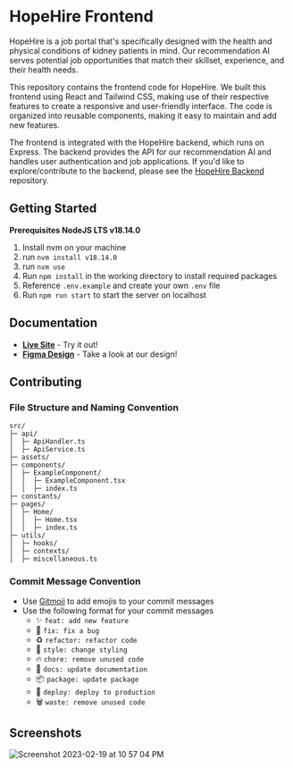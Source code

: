 # HopeHire Frontend

HopeHire is a job portal that's specifically designed with the health and physical conditions of kidney patients in mind. Our recommendation AI serves potential job opportunities that match their skillset, experience, and their health needs.

This repository contains the frontend code for HopeHire. We built this frontend using React and Tailwind CSS, making use of their respective features to create a responsive and user-friendly interface. The code is organized into reusable components, making it easy to maintain and add new features.

The frontend is integrated with the HopeHire backend, which runs on Express. The backend provides the API for our recommendation AI and handles user authentication and job applications. If you'd like to explore/contribute to the backend, please see the [HopeHire Backend](https://github.com/HopeHire-MHacks/HopeHire-Backend) repository.

## Getting Started

**Prerequisites NodeJS LTS v18.14.0**

1. Install nvm on your machine
2. run `nvm install v18.14.0`
3. run `nvm use`
4. Run `npm install` in the working directory to install required packages
5. Reference `.env.example` and create your own `.env` file
6. Run `npm run start` to start the server on localhost

## Documentation

- [**Live Site**](https://hopehire.netlify.app/) - Try it out!
- [**Figma Design**](https://www.figma.com/file/VPFHrIqfnLzlkXe09shSU3/HopeHire-MHacks?node-id=0%3A1&t=G6MDG9Qt7TWcVDED-0) - Take a look at our design!

## Contributing

### File Structure and Naming Convention

```
src/
├─ api/
│  ├─ ApiHandler.ts
│  ├─ ApiService.ts
├─ assets/
├─ components/
│  ├─ ExampleComponent/
│  │  ├─ ExampleComponent.tsx
│  │  ├─ index.ts
├─ constants/
├─ pages/
│  ├─ Home/
│  │  ├─ Home.tsx
│  │  ├─ index.ts
├─ utils/
│  ├─ hooks/
│  ├─ contexts/
│  ├─ miscellaneous.ts
```

### Commit Message Convention

- Use [Gitmoji](https://gitmoji.dev/) to add emojis to your commit messages
- Use the following format for your commit messages
  - :sparkles: `feat: add new feature`
  - :bug: `fix: fix a bug`
  - :recycle: `refactor: refactor code`
  - :art: `style: change styling`
  - :fire: `chore: remove unused code`
  - :memo: `docs: update documentation`
  - :package: `package: update package`
  - :rocket: `deploy: deploy to production`
  - :wastebasket: `waste: remove unused code`

## Screenshots

![Screenshot 2023-02-19 at 10 57 04 PM](https://user-images.githubusercontent.com/29945147/219957429-a606bcc9-3b23-435e-879c-ca1699cd0929.png)
